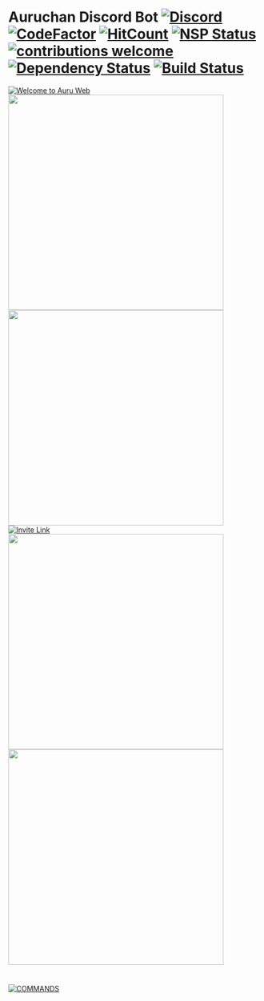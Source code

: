 # Auruchan Discord Bot [![Discord](https://discordapp.com/api/guilds/427051022251458570/widget.png)](http://discord.io/auruchan) [![CodeFactor](https://www.codefactor.io/repository/github/auruchan-development/auruchan/badge)](https://www.codefactor.io/repository/github/auruchan-development/auruchan) [![HitCount](http://hits.dwyl.io/auruchan-development/auruchan.svg)](http://hits.dwyl.io/auruchan-development/auruchan) [![NSP Status](https://nodesecurity.io/orgs/sakura-fukoka/projects/1837e9d7-96d6-4c2b-a343-14b7f4ff9d29/badge)](https://nodesecurity.io/orgs/sakura-fukoka/projects/1837e9d7-96d6-4c2b-a343-14b7f4ff9d29) [![contributions welcome](https://img.shields.io/badge/contributions-welcome-brightgreen.svg?style=flat)](https://github.com/auruchan-development/auruchan/issues) [![Dependency Status](https://david-dm.org/auruchan-development/auruchan.svg)](https://david-dm.org/auruchan-development/auruchan) [![Build Status](https://travis-ci.org/auruchan-development/auruchan.svg?branch=development)](https://travis-ci.org/auruchan-development/auruchan)
[![Welcome to Auru Web](https://raw.githubusercontent.com/auruchan-development/auruchan-assets/master/about-me-readme.png)](http://auruchan-web.herokuapp.com/aboutme.html)
<a href="http://auruchan-web.herokuapp.com/invite.html"> <img src="https://raw.githubusercontent.com/auruchan-development/auruchan-assets/master/1.png" width="430" /></a>
<a href="http://auruchan-web.herokuapp.com/invite.html"> <img src="https://raw.githubusercontent.com/auruchan-development/auruchan-assets/master/2.png" width="430" /></a>
[![Invite Link](https://raw.githubusercontent.com/auruchan-development/auruchan-assets/master/3.png)](http://auruchan-web.herokuapp.com)
<a href="http://discord.io/auruchan"> <img src="https://raw.githubusercontent.com/auruchan-development/auruchan-assets/master/4.png" width="430" /></a>
<a href="http://auruchan-web.herokuapp.com/techdoc.html"> <img src="https://raw.githubusercontent.com/auruchan-development/auruchan-assets/master/5.png" width="430" /></a>

#
[![COMMANDS](https://raw.githubusercontent.com/auruchan-development/auruchan-assets/master/depan-coman.png)](http://auruchan-web.herokuapp.com/commands.html)